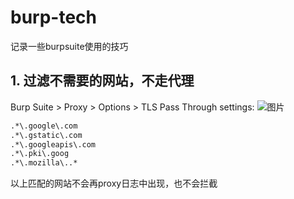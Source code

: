 # burp-tech
记录一些burpsuite使用的技巧
## 1. 过滤不需要的网站，不走代理
Burp Suite > Proxy > Options > TLS Pass Through settings:
![图片](https://user-images.githubusercontent.com/66862331/136058410-e80762b9-8664-49e3-9682-06e127a75628.png)

```txt
.*\.google\.com
.*\.gstatic\.com
.*\.googleapis\.com
.*\.pki\.goog
.*\.mozilla\..*
```
以上匹配的网站不会再proxy日志中出现，也不会拦截
